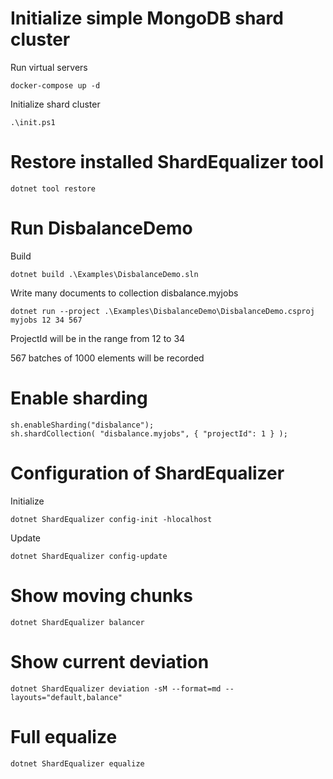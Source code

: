 # Initialize simple MongoDB shard cluster

Run virtual servers
```
docker-compose up -d
```

Initialize shard cluster
```
.\init.ps1
```

# Restore installed ShardEqualizer tool

```shell
dotnet tool restore
```

# Run DisbalanceDemo

Build
```shell
dotnet build .\Examples\DisbalanceDemo.sln
```

Write many documents to collection disbalance.myjobs

```shell
dotnet run --project .\Examples\DisbalanceDemo\DisbalanceDemo.csproj myjobs 12 34 567
```

ProjectId will be in the range from 12 to 34

567 batches of 1000 elements will be recorded

# Enable sharding

```shell
sh.enableSharding("disbalance");
sh.shardCollection( "disbalance.myjobs", { "projectId": 1 } );
```

# Configuration of ShardEqualizer

Initialize
```shell
dotnet ShardEqualizer config-init -hlocalhost
```
Update
```shell
dotnet ShardEqualizer config-update
```

# Show moving chunks

```shell
dotnet ShardEqualizer balancer
```

# Show current deviation

```shell
dotnet ShardEqualizer deviation -sM --format=md --layouts="default,balance"
```

# Full equalize

```shell
dotnet ShardEqualizer equalize
```
